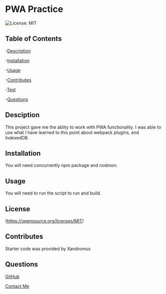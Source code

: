  # PWA Practice  
  ![License: MIT](https://img.shields.io/badge/License-MIT-yellow.svg)
  

 ## Table of Contents
 
  -[Description](#Description)
 
  -[Installation](#Installation)
 
  -[Usage](#Usage)

  -[Contributes](#Contributes)

  -[Test](#Test)

  -[Questions](#Questions)


  ## Desciption
   This project gave me the ablity to work with PWA functionality.  I was able to use what I have learned to this point about webpack plugins, and IndexedDB.

 
  ## Installation 
You will need concurrently npm package and nodmon. 
 
 ## Usage 
 You will need to run the script to run and build. 

 
  ## License
 (https://opensource.org/licenses/MIT)
  ## Contributes
 
Starter code was provided by Xandromus


  ## Questions 
 
  [GitHub](https://github.com/StamperM)

  [Contact Me](mailto:melissagillen3@gmail.com)
